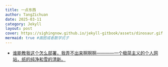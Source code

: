 ```yaml
---
title: 一点东西
author: TangZichuan
date: 2025-03-11
category: Jekyll
layout: post
cover: https://sighingnow.github.io/jekyll-gitbook/assets/dinosaur.gif #导入动画
mermaid: true #画图或者数学式子
---
```


- [谁能教我这个怎么部署，我弄不出来啊啊啊————一个极简主义的个人网站，纸的纯净和雪的清新。][1]

[1]:https://github.com/Innei/Shiro
